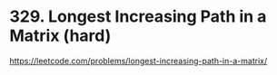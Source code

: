 # 329. Longest Increasing Path in a Matrix (hard)

https://leetcode.com/problems/longest-increasing-path-in-a-matrix/

